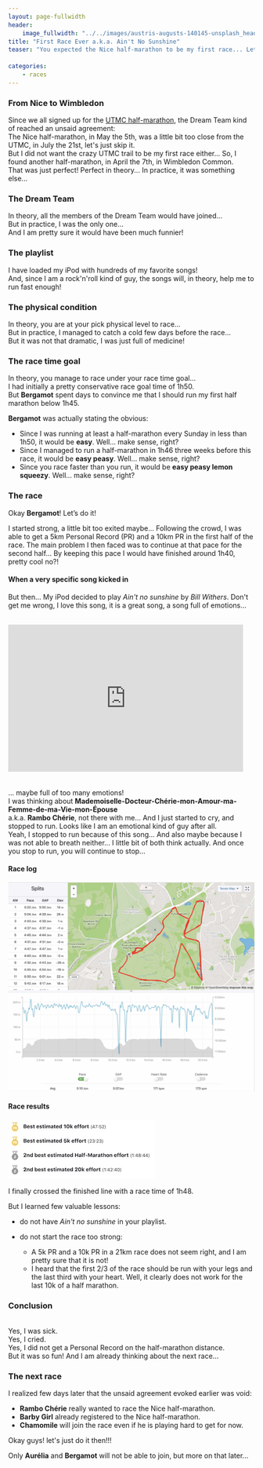 ```yaml
---
layout: page-fullwidth
header:
    image_fullwidth: "../../images/austris-augusts-140145-unsplash_header.jpg"
title: "First Race Ever a.k.a. Ain't No Sunshine"
teaser: "You expected the Nice half-marathon to be my first race... Let me explain... "

categories:
    - races
---
```


### From Nice to Wimbledon

Since we all signed up for the [UTMC half-marathon](https://www.utmc.fr), the Dream Team kind of reached an unsaid agreement:
<br> The Nice half-marathon, in May the 5th, was a little bit too close from the UTMC, in July the 21st, 
 let's just skip it. 
<br> But I did not want the crazy UTMC trail to be my first race either... 
So, I found another half-marathon, in April the 7th, in Wimbledon Common. 
<br> That was just perfect! Perfect in theory... In practice, it was something else...

### The Dream Team

In theory, all the members of the Dream Team would have joined...
<br> But in practice, I was the only one...
<br> And I am pretty sure it would have been much funnier!
 
### The playlist
I have loaded my iPod with hundreds of my favorite songs! 
<br> And, since I am a rock'n'roll kind of guy, the songs will, in theory, help me to run fast enough!

### The physical condition
In theory, you are at your pick physical level to race...
<br> But in practice, I managed to catch a cold few days before the race... 
<br> But it was not that dramatic, I was just full of medicine!

### The race time goal

In theory, you manage to race under your race time goal...
<br> I had initially a pretty conservative race goal time of 1h50. 
<br> But **Bergamot** spent days to convince me that 
I should run my first half marathon below 1h45.

**Bergamot** was actually stating the obvious:

* Since I was running at least a half-marathon every Sunday in less than 1h50, it would be **easy**. Well... make sense, right?
* Since I managed to run a half-marathon in 1h46 three weeks before this race, it would be **easy peasy**. Well... make sense, right?
* Since you race faster than you run, it would be **easy peasy lemon squeezy**. Well... make sense, right?

### The race

Okay **Bergamot**! Let’s do it!

I started strong, a little bit too exited maybe... Following the crowd, I was able to get a 5km Personal Record (PR) and a 10km PR in the first half of the race.
The main problem I then faced was to continue at that pace for the second half… 
By keeping this pace I would have finished around 1h40, pretty cool no?! 

#### When a very specific song kicked in

But then… My iPod decided to play *Ain't no sunshine* by *Bill Withers*. 
Don't get me wrong, I love this song, it is a great song, a song full of emotions...

<br>

<iframe width="480" height="300" src="https://www.youtube.com/embed/tIdIqbv7SPo" frameborder="0" allowfullscreen></iframe>

<br> ... maybe full of too many emotions!
<br> I was thinking about **Mademoiselle-Docteur-Chérie-mon-Amour-ma-Femme-de-ma-Vie-mon-Épouse**
<br> a.k.a. **Rambo Chérie**, not there with me... And I just started to cry, and stopped to run. 
Looks like I am an emotional kind of guy after all. 
<br> Yeah, I stopped to run because of this song... And also maybe because I was not able to breath neither... 
I little bit of both think actually.
And once you stop to run, you will continue to stop... 

#### Race log

<img src="../../images/wimbledon-half-2019.jpg" alt="">

#### Race results

<img src="../../images/wimbledon-half-2019-results.jpg" alt="">


I finally crossed the finished line with a race time of 1h48. 

But I learned few valuable lessons:

   * do not have *Ain't no sunshine* in your playlist.
   * do not start the race too strong:

       * A 5k PR and a 10k PR in a 21km race does not seem right, and I am pretty sure that it is not!
       * I heard that the first 2/3 of the race should be run with your legs and the last third with your heart. Well, it clearly does not work for the last 10k of a half marathon.

### Conclusion

<br> Yes, I was sick.
<br> Yes, I cried.
<br> Yes, I did not get a Personal Record on the half-marathon distance.
<br> But it was so fun! And I am already thinking about the next race...

### The next race

I realized few days later that the unsaid agreement evoked earlier was void:

* **Rambo Chérie** really wanted to race the Nice half-marathon. 
* **Barby Girl** already registered to the Nice half-marathon.
* **Chamomile** will join the race even if he is playing hard to get for now.

Okay guys! let's just do it then!!!


Only **Aurélia** and **Bergamot** will not be able to join, but more on that later...
 
